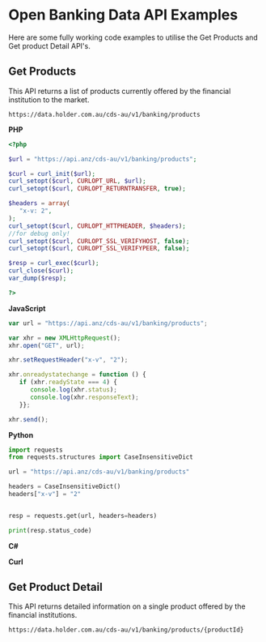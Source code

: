 # Open Banking Data API Examples

Here are some fully working code examples to utilise the Get Products and Get product Detail API's.

## Get Products

This API returns a list of products currently offered by the financial institution to the market.

`https://data.holder.com.au/cds-au/v1/banking/products`

**PHP**

```PHP
<?php

$url = "https://api.anz/cds-au/v1/banking/products";

$curl = curl_init($url);
curl_setopt($curl, CURLOPT_URL, $url);
curl_setopt($curl, CURLOPT_RETURNTRANSFER, true);

$headers = array(
   "x-v: 2",
);
curl_setopt($curl, CURLOPT_HTTPHEADER, $headers);
//for debug only!
curl_setopt($curl, CURLOPT_SSL_VERIFYHOST, false);
curl_setopt($curl, CURLOPT_SSL_VERIFYPEER, false);

$resp = curl_exec($curl);
curl_close($curl);
var_dump($resp);

?>
```

**JavaScript**

```JavaScript
var url = "https://api.anz/cds-au/v1/banking/products";

var xhr = new XMLHttpRequest();
xhr.open("GET", url);

xhr.setRequestHeader("x-v", "2");

xhr.onreadystatechange = function () {
   if (xhr.readyState === 4) {
      console.log(xhr.status);
      console.log(xhr.responseText);
   }};

xhr.send();
```

**Python**

```Python
import requests
from requests.structures import CaseInsensitiveDict

url = "https://api.anz/cds-au/v1/banking/products"

headers = CaseInsensitiveDict()
headers["x-v"] = "2"


resp = requests.get(url, headers=headers)

print(resp.status_code)
```

**C#**

**Curl**

## Get Product Detail

This API returns detailed information on a single product offered by the financial institutions.

`https://data.holder.com.au/cds-au/v1/banking/products/{productId}`
